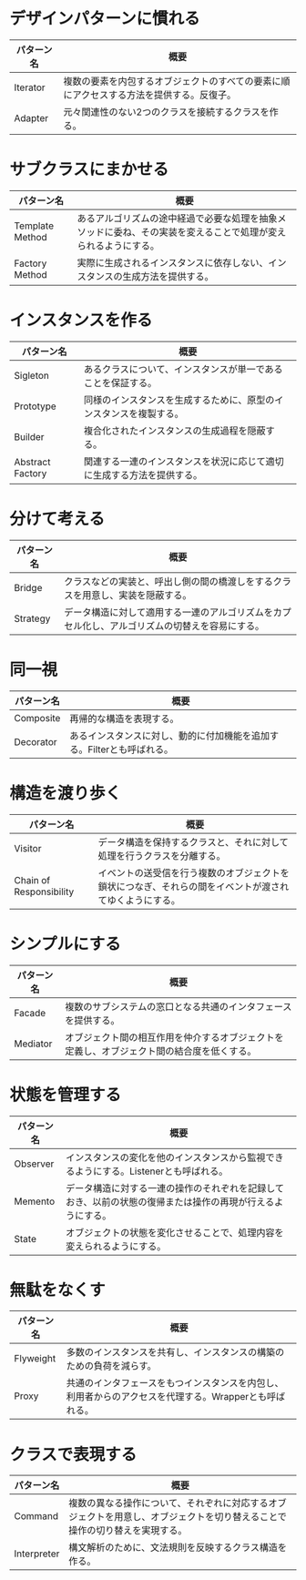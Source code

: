 # デザインパターンに慣れる

| パターン名 | 概要 |
| ---------- | ---- |
| Iterator | 複数の要素を内包するオブジェクトのすべての要素に順にアクセスする方法を提供する。反復子。 |
| Adapter | 元々関連性のない2つのクラスを接続するクラスを作る。 |

# サブクラスにまかせる

| パターン名 | 概要 |
| ---------- | ---- |
| Template Method | あるアルゴリズムの途中経過で必要な処理を抽象メソッドに委ね、その実装を変えることで処理が変えられるようにする。
| Factory Method | 実際に生成されるインスタンスに依存しない、インスタンスの生成方法を提供する。 |

# インスタンスを作る

| パターン名 | 概要 |
| ---------- | ---- |
| Sigleton | あるクラスについて、インスタンスが単一であることを保証する。 |
| Prototype | 同様のインスタンスを生成するために、原型のインスタンスを複製する。 |
| Builder | 複合化されたインスタンスの生成過程を隠蔽する。 |
| Abstract Factory | 関連する一連のインスタンスを状況に応じて適切に生成する方法を提供する。 |

# 分けて考える

| パターン名 | 概要 |
| ---------- | ---- |
| Bridge | クラスなどの実装と、呼出し側の間の橋渡しをするクラスを用意し、実装を隠蔽する。 |
| Strategy | データ構造に対して適用する一連のアルゴリズムをカプセル化し、アルゴリズムの切替えを容易にする。 |

# 同一視

| パターン名 | 概要 |
| ---------- | ---- |
| Composite | 再帰的な構造を表現する。 |
| Decorator | あるインスタンスに対し、動的に付加機能を追加する。Filterとも呼ばれる。 |

# 構造を渡り歩く 

| パターン名 | 概要 |
| ---------- | ---- |
| Visitor | データ構造を保持するクラスと、それに対して処理を行うクラスを分離する。 | 
| Chain of Responsibility | イベントの送受信を行う複数のオブジェクトを鎖状につなぎ、それらの間をイベントが渡されてゆくようにする。 | 

# シンプルにする

| パターン名 | 概要 |
| ---------- | ---- |
| Facade | 複数のサブシステムの窓口となる共通のインタフェースを提供する。 |
| Mediator | オブジェクト間の相互作用を仲介するオブジェクトを定義し、オブジェクト間の結合度を低くする。 |


# 状態を管理する

| パターン名 | 概要 |
| ---------- | ---- |
| Observer | インスタンスの変化を他のインスタンスから監視できるようにする。Listenerとも呼ばれる。 | 
| Memento | データ構造に対する一連の操作のそれぞれを記録しておき、以前の状態の復帰または操作の再現が行えるようにする。 |
| State | オブジェクトの状態を変化させることで、処理内容を変えられるようにする。 |

# 無駄をなくす

| パターン名 | 概要 |
| ---------- | ---- |
| Flyweight | 多数のインスタンスを共有し、インスタンスの構築のための負荷を減らす。 |
| Proxy | 共通のインタフェースをもつインスタンスを内包し、利用者からのアクセスを代理する。Wrapperとも呼ばれる。 |

# クラスで表現する

| パターン名 | 概要 |
| ---------- | ---- |
| Command | 複数の異なる操作について、それぞれに対応するオブジェクトを用意し、オブジェクトを切り替えることで操作の切り替えを実現する。 |
| Interpreter | 構文解析のために、文法規則を反映するクラス構造を作る。 |

